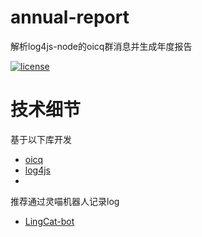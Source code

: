 # annual-report
解析log4js-node的oicq群消息并生成年度报告

[![license](https://img.shields.io/github/license/Sirius0v0/SiriusBot)](https://choosealicense.com/licenses/agpl-3.0/)

# 技术细节
基于以下库开发
+ [oicq](https://github.com/takayama-lily/oicq)
+ [log4js](https://github.com/log4js-node/log4js-node)
+ 
推荐通过灵喵机器人记录log
+ [LingCat-bot](https://github.com/NPUcraft/LingCat-bot)
